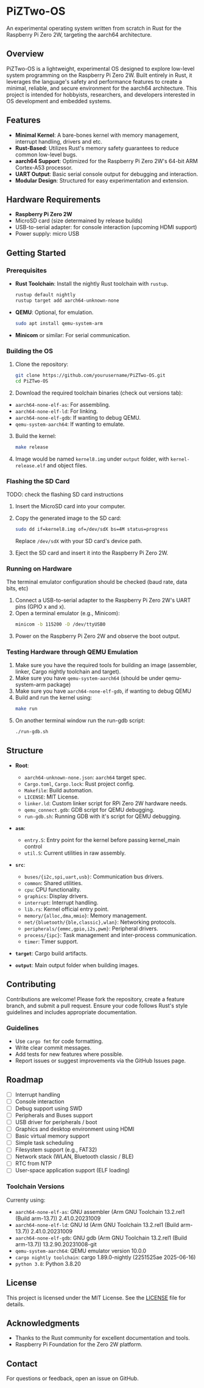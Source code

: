 
# PiZTwo-OS

An experimental operating system written from scratch in Rust for the Raspberry Pi Zero 2W, targeting the aarch64 architecture.

## Overview

PiZTwo-OS is a lightweight, experimental OS designed to explore low-level system programming on the Raspberry Pi Zero 2W. Built entirely in Rust, it leverages the language's safety and performance features to create a minimal, reliable, and secure environment for the aarch64 architecture. This project is intended for hobbyists, researchers, and developers interested in OS development and embedded systems.

## Features

- **Minimal Kernel**: A bare-bones kernel with memory management, interrupt handling, drivers and etc.
- **Rust-Based**: Utilizes Rust's memory safety guarantees to reduce common low-level bugs.
- **aarch64 Support**: Optimized for the Raspberry Pi Zero 2W's 64-bit ARM Cortex-A53 processor.
- **UART Output**: Basic serial console output for debugging and interaction.
- **Modular Design**: Structured for easy experimentation and extension.

## Hardware Requirements

- **Raspberry Pi Zero 2W**
- MicroSD card (size determained by release builds)
- USB-to-serial adapter: for console interaction (upcoming HDMI support)
- Power supply: micro USB

## Getting Started

### Prerequisites

- **Rust Toolchain**: Install the nightly Rust toolchain with `rustup`.
  ```bash
  rustup default nightly
  rustup target add aarch64-unknown-none
  ```
- **QEMU**: Optional, for emulation.
  ```bash
  sudo apt install qemu-system-arm
  ```
- **Minicom** or similar: For serial communication.

### Building the OS

1. Clone the repository:
   ```bash
   git clone https://github.com/yourusername/PiZTwo-OS.git
   cd PiZTwo-OS
   ```

2. Download the required toolchain binaries (check out versions tab):
  - `aarch64-none-elf-as`: For assembling.
  - `aarch64-none-elf-ld`: For linking.
  - `aarch64-none-elf-gdb`: If wanting to debug QEMU.
  - `qemu-system-aarch64`: If wanting to emulate.

3. Build the kernel:
   ```bash
   make release
   ```
  
4. Image would be named `kernel8.img` under `output` folder, with `kernel-release.elf` and object files.

### Flashing the SD Card
TODO: check the flashing SD card instructions
1. Insert the MicroSD card into your computer.
2. Copy the generated image to the SD card:
   ```bash
   sudo dd if=kernel8.img of=/dev/sdX bs=4M status=progress
   ```
   Replace `/dev/sdX` with your SD card's device path.

3. Eject the SD card and insert it into the Raspberry Pi Zero 2W.

### Running on Hardware
The terminal emulator configuration should be checked (baud rate, data bits, etc)
1. Connect a USB-to-serial adapter to the Raspberry Pi Zero 2W's UART pins (GPIO x and x).
2. Open a terminal emulator (e.g., Minicom):
   ```bash
   minicom -b 115200 -D /dev/ttyUSB0
   ```
3. Power on the Raspberry Pi Zero 2W and observe the boot output.

### Testing Hardware through QEMU Emulation
1. Make sure you have the required tools for building an image (assembler, linker, Cargo nightly toolchain and target).
2. Make sure you have `qemu-system-aarch64` (should be under qemu-system-arm package)
3. Make sure you have `aarch64-none-elf-gdb`, if wanting to debug QEMU
4. Build and run the kernel using: 
    ```bash 
    make run
    ```
5. On another terminal window run the run-gdb script:
    ```bash 
    ./run-gdb.sh
    ```

## Structure

- **Root**:
  - `aarch64-unknown-none.json`: `aarch64` target spec.
  - `Cargo.toml`, `Cargo.lock`: Rust project config.
  - `Makefile`: Build automation.
  - `LICENSE`: MIT License.
  - `linker.ld`: Custom linker script for RPi Zero 2W hardware needs.
  - `qemu_connect.gdb`: GDB script for QEMU debugging.
  - `run-gdb.sh`: Running GDB with it's script for QEMU debugging. 

- **`asm`**:
  - `entry.S`: Entry point for the kernel before passing kernel_main control
  - `util.S`: Current utilities in raw assembly.

- **`src`**:
  - `buses/{i2c,spi,uart,usb}`: Communication bus drivers.
  - `common`: Shared utilities.
  - `cpu`: CPU functionality.
  - `graphics`: Display drivers.
  - `interrupt`: Interrupt handling.
  - `lib.rs`: Kernel official entry point.
  - `memory/{alloc,dma,mmio}`: Memory management.
  - `net/{bluetooth/{ble,classic},wlan}`: Networking protocols.
  - `peripherals/{emmc,gpio,i2s,pwm}`: Peripheral drivers.
  - `process/{ipc}`: Task management and inter-process communication.
  - `timer`: Timer support.

- **`target`**: Cargo build artifacts.
- **`output`**: Main output folder when building images.

## Contributing

Contributions are welcome! Please fork the repository, create a feature branch, and submit a pull request. Ensure your code follows Rust's style guidelines and includes appropriate documentation.

### Guidelines

- Use `cargo fmt` for code formatting.
- Write clear commit messages.
- Add tests for new features where possible.
- Report issues or suggest improvements via the GitHub Issues page.

## Roadmap

- [ ] Interrupt handling
- [ ] Console interaction
- [ ] Debug support using SWD
- [ ] Peripherals and Buses support
- [ ] USB driver for peripherals / boot
- [ ] Graphics and desktop environment using HDMI 
- [ ] Basic virtual memory support
- [ ] Simple task scheduling
- [ ] Filesystem support (e.g., FAT32)
- [ ] Network stack (WLAN, Bluetooth classic / BLE)
- [ ] RTC from NTP
- [ ] User-space application support (ELF loading)

### Toolchain Versions
Currenty using:
- `aarch64-none-elf-as`: GNU assembler (Arm GNU Toolchain 13.2.rel1 (Build arm-13.7)) 2.41.0.20231009
- `aarch64-none-elf-ld`: GNU ld (Arm GNU Toolchain 13.2.rel1 (Build arm-13.7)) 2.41.0.20231009
- `aarch64-none-elf-gdb`: GNU gdb (Arm GNU Toolchain 13.2.rel1 (Build arm-13.7)) 13.2.90.20231008-git
- `qemu-system-aarch64`: QEMU emulator version 10.0.0
- `cargo nightly toolchain`: cargo 1.89.0-nightly (2251525ae 2025-06-16)
- `python 3.8`: Python 3.8.20

## License

This project is licensed under the MIT License. See the [LICENSE](LICENSE) file for details.

## Acknowledgments

- Thanks to the Rust community for excellent documentation and tools.
- Raspberry Pi Foundation for the Zero 2W platform.

## Contact

For questions or feedback, open an issue on GitHub.
